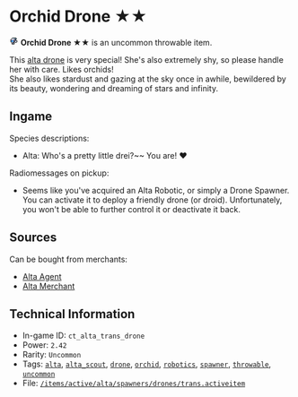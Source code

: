 # Orchid Drone ★★

<img src="https://raw.githubusercontent.com/Ceterai/Enternia/main/items/active/alta/spawners/drones/trans.png" alt="Orchid Drone ★★ icon" loading="lazy" height=16px width="auto" /> **Orchid Drone ★★** is an uncommon throwable item.

This [alta drone](https://ceterai.github.io/MyEnternia/Wiki/altadrone) is very special! She's also extremely shy, so please handle her with care. Likes orchids!  
She also likes stardust and gazing at the sky once in awhile, bewildered by its beauty, wondering and dreaming of stars and infinity.

## Ingame

Species descriptions:

- Alta: Who's a pretty little drei?~~ You are! ❤

Radiomessages on pickup:

- Seems like you've acquired an Alta Robotic, or simply a Drone Spawner. You can activate it to deploy a friendly drone (or droid). Unfortunately, you won't be able to further control it or deactivate it back.

## Sources

Can be bought from merchants:

- [Alta Agent](https://ceterai.github.io/MyEnternia/Wiki/AltaAgent)
- [Alta Merchant](https://ceterai.github.io/MyEnternia/Wiki/AltaMerchant)

## Technical Information

- In-game ID: `ct_alta_trans_drone`
- Power: `2.42`
- Rarity: `Uncommon`
- Tags: [`alta`](https://ceterai.github.io/MyEnternia/Wiki/Tags/Alta), [`alta_scout`](https://ceterai.github.io/MyEnternia/Wiki/Tags/AltaScout), [`drone`](https://ceterai.github.io/MyEnternia/Wiki/Tags/Drone), [`orchid`](https://ceterai.github.io/MyEnternia/Wiki/Tags/Orchid), [`robotics`](https://ceterai.github.io/MyEnternia/Wiki/Tags/Robotics), [`spawner`](https://ceterai.github.io/MyEnternia/Wiki/Tags/Spawner), [`throwable`](https://ceterai.github.io/MyEnternia/Wiki/Tags/Throwable), [`uncommon`](https://ceterai.github.io/MyEnternia/Wiki/Tags/Uncommon)
- File: [`/items/active/alta/spawners/drones/trans.activeitem`](https://github.com/Ceterai/Enternia/blob/main/items/active/alta/spawners/drones/trans.activeitem)
